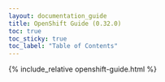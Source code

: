 ```yaml
---
layout: documentation_guide
title: OpenShift Guide (0.32.0)
toc: true
toc_sticky: true
toc_label: "Table of Contents"
---
```


{% include_relative openshift-guide.html %}


